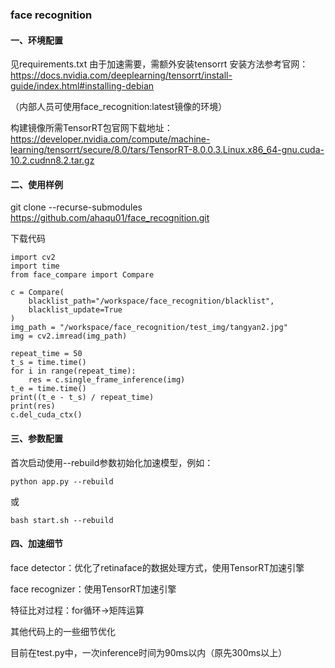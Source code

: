 ### face recognition

#### 一、环境配置
见requirements.txt
由于加速需要，需额外安装tensorrt
安装方法参考官网：
https://docs.nvidia.com/deeplearning/tensorrt/install-guide/index.html#installing-debian

（内部人员可使用face_recognition:latest镜像的环境）

构建镜像所需TensorRT包官网下载地址：https://developer.nvidia.com/compute/machine-learning/tensorrt/secure/8.0/tars/TensorRT-8.0.0.3.Linux.x86_64-gnu.cuda-10.2.cudnn8.2.tar.gz

#### 二、使用样例

git clone --recurse-submodules  https://github.com/ahaqu01/face_recognition.git

下载代码

    import cv2
    import time
    from face_compare import Compare
    
    c = Compare(
        blacklist_path="/workspace/face_recognition/blacklist",
        blacklist_update=True
    )
    img_path = "/workspace/face_recognition/test_img/tangyan2.jpg"
    img = cv2.imread(img_path)
    
    repeat_time = 50
    t_s = time.time()
    for i in range(repeat_time):
        res = c.single_frame_inference(img)
    t_e = time.time()
    print((t_e - t_s) / repeat_time)
    print(res)
    c.del_cuda_ctx()

#### 三、参数配置
首次启动使用--rebuild参数初始化加速模型，例如：

```
python app.py --rebuild
```

或

```
bash start.sh --rebuild
```

#### 四、加速细节
face detector：优化了retinaface的数据处理方式，使用TensorRT加速引擎

face recognizer：使用TensorRT加速引擎

特征比对过程：for循环->矩阵运算

其他代码上的一些细节优化

目前在test.py中，一次inference时间为90ms以内（原先300ms以上）

